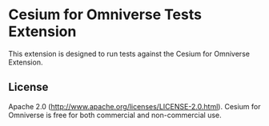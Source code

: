 # Cesium for Omniverse Tests Extension

This extension is designed to run tests against the Cesium for Omniverse Extension.

## License

Apache 2.0 (http://www.apache.org/licenses/LICENSE-2.0.html). Cesium for Omniverse is free for both commercial and non-commercial use.
